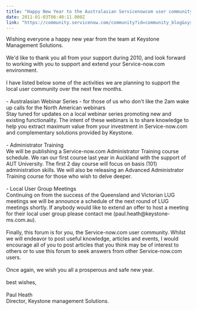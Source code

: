 ```yaml
---
title: "Happy New Year to the Australasian Servicenowcom user community"
date: 2011-01-03T06:40:11.000Z
link: "https://community.servicenow.com/community?id=community_blog&sys_id=331da2e5dbd0dbc01dcaf3231f9619a0"
---
```

<p>Wishing everyone a happy new year from the team at Keystone Management Solutions. <br /><br />We'd like to thank you all from your support during 2010, and look forward to working with you to support and extend your Service-now.com environment. <br /><br />I have listed below some of the activities we are planning to support the local user community over the next few months.<br /><br />- Australasian Webinar Series - for those of us who don't like the 2am wake up calls for the North American webinars<br />Stay tuned for updates on a local webinar series promoting new and existing functionality. The intent of these webinars is to share knowledge to help you extract maximum value from your investment in Service-now.com and complementary solutions provided by Keystone.<br /><br />- Administrator Training<br />We will be publishing a Service-now.com Administrator Training course schedule. We ran our first course last year in Auckland with the support of AUT University. The first 2 day course will focus on basis (101) administration skills. We will also be releasing an Advanced Administrator Training course for those who wish to delve deeper.<br /><br />- Local User Group Meetings<br />Continuing on from the success of the Queensland and Victorian LUG meetings we will be announce a schedule of the next round of LUG meetings shortly. If anybody would like to extend an offer to host a meeting for their local user group please contact me (paul.heath@keystone-ms.com.au).<br /><br />Finally, this forum is for you, the Service-now.com user community. Whilst we will endeavor to post useful knowledge, articles and events, I would encourage all of you to post articles that you think may be of interest to others or to use this forum to seek answers from other Service-now.com users.<br /><br />Once again, we wish you all a prosperous and safe new year.<br /><br />best wishes,<br /><br />Paul Heath<br />Director, Keystone management Solutions.</p>